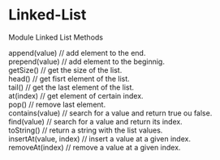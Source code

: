 # Linked-List

Module Linked List Methods

append(value) // add element to the end.  
prepend(value) // add element to the beginnig.  
getSize() // get the size of the list.  
head() // get fisrt element of the list.  
tail() // get the last element of the list.  
at(index) // get element of certain index.  
pop() // remove last element.  
contains(value) // search for a value and return true ou false.  
find(value) // search for a value and return its index.  
toString() // return a string with the list values.  
insertAt(value, index) // insert a value at a given index.  
removeAt(index) // remove a value at a given index.  